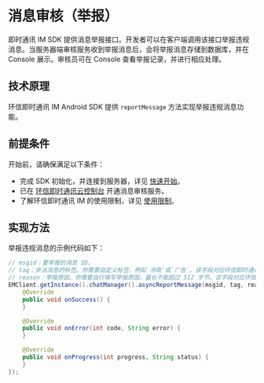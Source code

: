 # 消息审核（举报）

<Toc />

即时通讯 IM SDK 提供消息举报接口。开发者可以在客户端调用该接口举报违规消息。当服务器端审核服务收到举报消息后，会将举报消息存储到数据库，并在 Console 展示。审核员可在 Console 查看举报记录，并进行相应处理。

## 技术原理

环信即时通讯 IM Android SDK 提供 `reportMessage` 方法实现举报违规消息功能。

## 前提条件

开始前，请确保满足以下条件：

- 完成 SDK 初始化，并连接到服务器，详见 [快速开始](quickstart.html)。
- 已在 [环信即时通讯云控制台](https://console.easemob.com/user/login) 开通消息审核服务。
- 了解环信即时通讯 IM 的使用限制，详见 [使用限制](/product/limitation.html)。

## 实现方法

举报违规消息的示例代码如下：

```java
// msgid：要举报的消息 ID。
// tag：非法消息的标签。你需要自定义标签，例如`涉政`或`广告`。该字段对应环信即时通讯云控制台的消息举报记录页面的`词条标记`字段。
// reason：举报原因。你需要自行填写举报原因，最长不能超过 512 字节。该字段对应环信即时通讯云控制台的消息举报记录页面的`举报原因`字段。
EMClient.getInstance().chatManager().asyncReportMessage(msgid, tag, reason, new EMCallBack() {
    @Override
    public void onSuccess() {
    }

    @Override
    public void onError(int code, String error) {
    }

    @Override
    public void onProgress(int progress, String status) {
    }
});
```